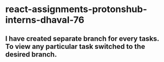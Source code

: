 # react-assignments-protonshub-interns-dhaval-76

## I have created separate branch for every tasks. To view any particular task switched to the desired branch.
